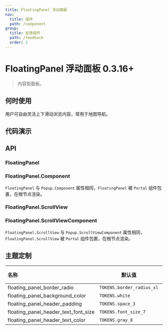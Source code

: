 ```yaml
---
title: FloatingPanel 浮动面板
nav:
  title: 组件
  path: /component
group:
  title: 反馈组件
  path: /feedback
  order: 2
---
```


# FloatingPanel 浮动面板 <Badge>0.3.16+</Badge>

> 内容型面板。

## 何时使用

用户可自由灵活上下滑动浏览内容，常用于地图导航。

## 代码演示

<code src="./__fixtures__/base.tsx"></code>
<code src="./__fixtures__/base2.tsx"></code>
<code src="./__fixtures__/scroll.tsx"></code>

## API

### FloatingPanel

### FloatingPanel.Component

`FloatingPanel` 与 `Popup.Component` 属性相同，`FloatingPanel` 被 `Portal` 组件包裹，在根节点渲染。

<API hideTitle src="./floating-panel.tsx"></API>

### FloatingPanel.ScrollView

### FloatingPanel.ScrollViewComponent

`FloatingPanel.ScrollView` 与 `Popup.ScrollViewComponent` 属性相同，`FloatingPanel.ScrollView` 被 `Portal` 组件包裹，在根节点渲染。

<API hideTitle src="./floating-panel-scroll-view.tsx"></API>

## 主题定制

| 名称                                 | 默认值                    | 描述 |
| :----------------------------------- | ------------------------- | ---- |
| floating_panel_border_radio          | `TOKENS.border_radius_xl` | -    |
| floating_panel_background_color      | `TOKENS.white`            | -    |
| floating_panel_header_padding        | `TOKENS.space_3`          | -    |
| floating_panel_header_text_font_size | `TOKENS.font_size_7`      | -    |
| floating_panel_header_text_color     | `TOKENS.gray_8`           | -    |
